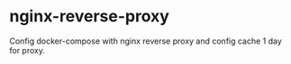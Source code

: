 # nginx-reverse-proxy
Config docker-compose with nginx reverse proxy and config cache 1 day for proxy.
